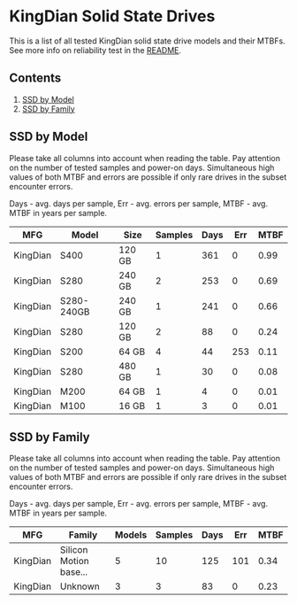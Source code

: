 KingDian Solid State Drives
===========================

This is a list of all tested KingDian solid state drive models and their MTBFs. See
more info on reliability test in the [README](https://github.com/bsdhw/SMART).

Contents
--------

1. [ SSD by Model  ](#ssd-by-model)
2. [ SSD by Family ](#ssd-by-family)

SSD by Model
------------

Please take all columns into account when reading the table. Pay attention on the
number of tested samples and power-on days. Simultaneous high values of both MTBF
and errors are possible if only rare drives in the subset encounter errors.

Days - avg. days per sample,
Err  - avg. errors per sample,
MTBF - avg. MTBF in years per sample.

| MFG       | Model              | Size   | Samples | Days  | Err   | MTBF |
|-----------|--------------------|--------|---------|-------|-------|------|
| KingDian  | S400               | 120 GB | 1       | 361   | 0     | 0.99   |
| KingDian  | S280               | 240 GB | 2       | 253   | 0     | 0.69   |
| KingDian  | S280-240GB         | 240 GB | 1       | 241   | 0     | 0.66   |
| KingDian  | S280               | 120 GB | 2       | 88    | 0     | 0.24   |
| KingDian  | S200               | 64 GB  | 4       | 44    | 253   | 0.11   |
| KingDian  | S280               | 480 GB | 1       | 30    | 0     | 0.08   |
| KingDian  | M200               | 64 GB  | 1       | 4     | 0     | 0.01   |
| KingDian  | M100               | 16 GB  | 1       | 3     | 0     | 0.01   |

SSD by Family
-------------

Please take all columns into account when reading the table. Pay attention on the
number of tested samples and power-on days. Simultaneous high values of both MTBF
and errors are possible if only rare drives in the subset encounter errors.

Days - avg. days per sample,
Err  - avg. errors per sample,
MTBF - avg. MTBF in years per sample.

| MFG       | Family                 | Models | Samples | Days  | Err   | MTBF |
|-----------|------------------------|--------|---------|-------|-------|------|
| KingDian  | Silicon Motion base... | 5      | 10      | 125   | 101   | 0.34   |
| KingDian  | Unknown                | 3      | 3       | 83    | 0     | 0.23   |
